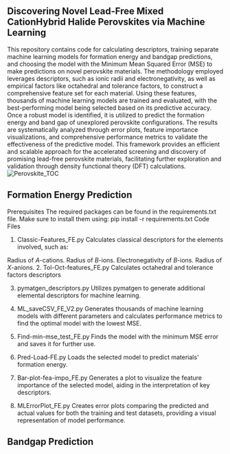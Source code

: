 ## Discovering Novel Lead-Free Mixed CationHybrid Halide Perovskites via Machine Learning

This repository contains code for calculating descriptors, training separate machine learning models for formation energy and bandgap predictions, and choosing the model with the Minimum Mean Squared Error (MSE) to make predictions on novel perovskite materials.
The methodology employed leverages descriptors, such as ionic radii and electronegativity, as well as empirical factors like octahedral and tolerance factors, to construct a comprehensive feature set for each material. Using these features, thousands of machine learning models are trained and evaluated, with the best-performing model being selected based on its predictive accuracy.
Once a robust model is identified, it is utilized to predict the formation energy and band gap of unexplored perovskite configurations. The results are systematically analyzed through error plots, feature importance visualizations, and comprehensive performance metrics to validate the effectiveness of the predictive model.
This framework provides an efficient and scalable approach for the accelerated screening and discovery of promising lead-free perovskite materials, facilitating further exploration and validation through density functional theory (DFT) calculations.
![Perovskite_TOC](https://github.com/user-attachments/assets/5dc69ad8-92c4-4673-aef6-086e847fcb1a)

## Formation Energy Prediction
Prerequisites
The required packages can be found in the requirements.txt file. Make sure to install them using:
pip install -r requirements.txt
Code Files
1. Classic-Features_FE.py
  Calculates classical descriptors for the elements involved, such as:
  
  Radius of $A$-cations.
  Radius of $B$-ions.
  Electronegativity of $B$-ions.
  Radius of $X$-anions.
2. Tol-Oct-features_FE.py
Calculates octahedral and tolerance factors descriptors

3. pymatgen_descriptors.py
Utilizes pymatgen to generate additional elemental descriptors for machine learning.

4. ML_saveCSV_FE_V2.py
Generates thousands of machine learning models with different parameters and calculates performance metrics to find the optimal model with the lowest MSE.

5. Find-min-mse_test_FE.py
Finds the model with the minimum MSE error and saves it for further use.

6. Pred-Load-FE.py
Loads the selected model to predict materials' formation energy.

7. Bar-plot-fea-impo_FE.py
Generates a plot to visualize the feature importance of the selected model, aiding in the interpretation of key descriptors.

8. MLErrorPlot_FE.py
Creates error plots comparing the predicted and actual values for both the training and test datasets, providing a visual representation of model performance.

## Bandgap Prediction
